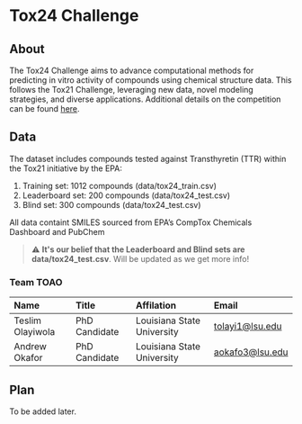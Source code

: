 # Tox24 Challenge
## About
The Tox24 Challenge aims to advance computational methods for predicting in vitro activity of compounds using chemical structure data. This follows the Tox21 Challenge, leveraging new data, novel modeling strategies, and diverse applications. Additional details on the competition can be found <a href="https://ochem.eu/static/challenge.do">here</a>.

## Data
The dataset includes compounds tested against Transthyretin (TTR) within the Tox21 initiative by the EPA:

1. Training set: 1012 compounds (data/tox24_train.csv) 
2. Leaderboard set: 200 compounds (data/tox24_test.csv) 
3. Blind set: 300 compounds (data/tox24_test.csv) 

All data containt SMILES sourced from EPA’s CompTox Chemicals Dashboard and PubChem 
> :warning: **It's our belief that the Leaderboard and Blind sets are data/tox24_test.csv**. Will be updated as we get more info!

### Team TOAO
| Name | Title | Affilation | Email |
| :-- | :-- | :-- | :-- |
| Teslim Olayiwola | PhD Candidate | Louisiana State University | tolayi1@lsu.edu |
| Andrew Okafor | PhD Candidate | Louisiana State University | aokafo3@lsu.edu |

## Plan
To be added later.
